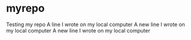# myrepo
Testing my repo
A line I wrote on my local computer
A new line I wrote on my local computer
A new line I wrote on my local computer
